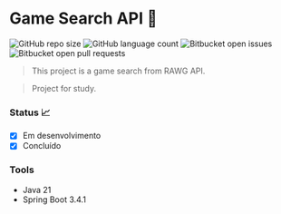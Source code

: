 # Game Search API 🏥

![GitHub repo size](https://img.shields.io/github/repo-size/Tsuda12/game-search-api?style=for-the-badge)
![GitHub language count](https://img.shields.io/github/languages/count/Tsuda12/game-search-api?style=for-the-badge)
![Bitbucket open issues](https://img.shields.io/bitbucket/issues/Tsuda12/game-search-api?style=for-the-badge)
![Bitbucket open pull requests](https://img.shields.io/bitbucket/pr-raw/Tsuda12/game-search-api?style=for-the-badge)

> This project is a game search from RAWG API.

> Project for study. 

### Status 📈
- [x] Em desenvolvimento
- [x] Concluído

### Tools
- Java 21
- Spring Boot 3.4.1
